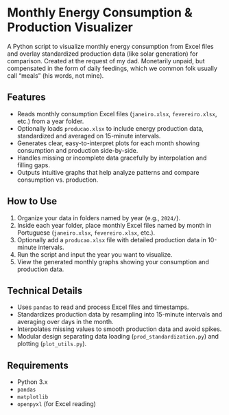 # Monthly Energy Consumption & Production Visualizer

A Python script to visualize monthly energy consumption from Excel files and overlay standardized production data (like solar generation) for comparison. Created at the request of my dad. Monetarily unpaid, but compensated in the form of daily feedings, which we common folk usually call “meals” (his words, not mine).


## Features

- Reads monthly consumption Excel files (`janeiro.xlsx`, `fevereiro.xlsx`, etc.) from a year folder.
- Optionally loads `producao.xlsx` to include energy production data, standardized and averaged on 15-minute intervals.
- Generates clear, easy-to-interpret plots for each month showing consumption and production side-by-side.
- Handles missing or incomplete data gracefully by interpolation and filling gaps.
- Outputs intuitive graphs that help analyze patterns and compare consumption vs. production.

## How to Use

1. Organize your data in folders named by year (e.g., `2024/`).
2. Inside each year folder, place monthly Excel files named by month in Portuguese (`janeiro.xlsx`, `fevereiro.xlsx`, etc.).
3. Optionally add a `producao.xlsx` file with detailed production data in 10-minute intervals.
4. Run the script and input the year you want to visualize.
5. View the generated monthly graphs showing your consumption and production data.

## Technical Details

- Uses `pandas` to read and process Excel files and timestamps.
- Standardizes production data by resampling into 15-minute intervals and averaging over days in the month.
- Interpolates missing values to smooth production data and avoid spikes.
- Modular design separating data loading (`prod_standardization.py`) and plotting (`plot_utils.py`).

## Requirements

- Python 3.x
- `pandas`
- `matplotlib`
- `openpyxl` (for Excel reading)
